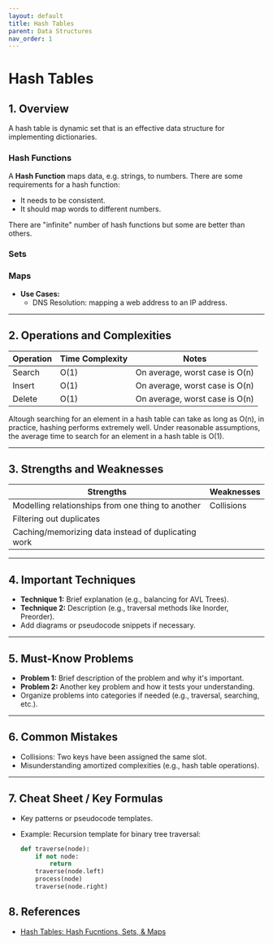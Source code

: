 ```yaml
---
layout: default
title: Hash Tables
parent: Data Structures
nav_order: 1
---
```


# **Hash Tables**

## **1. Overview**

A hash table is dynamic set that is an effective data structure for implementing dictionaries.

### Hash Functions

A **Hash Function** maps data, e.g. strings, to numbers. There are some requirements for a hash function:

* It needs to be consistent.
* It should map words to different numbers.

There are "infinite" number of hash functions but some are better than others.

### Sets

### Maps

* **Use Cases:** 
  * DNS Resolution: mapping a web address to an IP address.

---

## **2. Operations and Complexities**

| Operation      | Time Complexity | Notes                                      |
|----------------|-----------------|--------------------------------------------|
| Search         | O(1)            | On average, worst case is O(n)             |
| Insert         | O(1)            | On average, worst case is O(n)             |  
| Delete         | O(1)            | On average, worst case is O(n)             |

Altough searching for an element in a hash table can take as long as O(n), in practice, hashing performs extremely well. Under reasonable assumptions, the average time to search for an element in a hash table is O(1).

<!-- In the average case, hash tables are as fast as arrays at searching, and they are as fast as linked lists at inserts and deletes. In the worst case, it could be faster at all of those. -->

---

## **3. Strengths and Weaknesses**

| **Strengths**                | **Weaknesses**                           |
|------------------------------|------------------------------------------|
| Modelling relationships from one thing to another      | Collisions     |
| Filtering out duplicates  |                                             |
| Caching/memorizing data instead of duplicating  work  |                 |

<!-- How can we find things quickly in an unsorted array? with a hash table. -->

<!-- Hash Tables

    Efficient for lookups, insertions, and handling collisions.
    Focus: Hash maps and sets, and understanding how they're implemented (e.g., hash functions). -->

---

## **4. Important Techniques**

* **Technique 1:** Brief explanation (e.g., balancing for AVL Trees).  
* **Technique 2:** Description (e.g., traversal methods like Inorder, Preorder).  
* Add diagrams or pseudocode snippets if necessary.

---

## **5. Must-Know Problems**

* **Problem 1:** Brief description of the problem and why it's important.
* **Problem 2:** Another key problem and how it tests your understanding.  
* Organize problems into categories if needed (e.g., traversal, searching, etc.).

<!-- * Minimum Characters for Words - algoexpert -->

---

## **6. Common Mistakes**

* Collisions: Two keys have been assigned the same slot.
* Misunderstanding amortized complexities (e.g., hash table operations).

<!-- There are multiple ways to deal with collisions. The simple one is this: if multiple keys map to the same slot, start a linked list at that slot. -->

---

## **7. Cheat Sheet / Key Formulas**

* Key patterns or pseudocode templates.  
* Example: Recursion template for binary tree traversal:

  ```python
  def traverse(node):
      if not node:
          return
      traverse(node.left)
      process(node)
      traverse(node.right)
  ```

## **8. References**

* [Hash Tables: Hash Fucntions, Sets, & Maps](https://www.youtube.com/watch?v=iZyxNEBpqFY&list=PLKYEe2WisBTFEr6laH5bR2J19j7sl5O8R&index=5&ab_channel=GregHogg)
